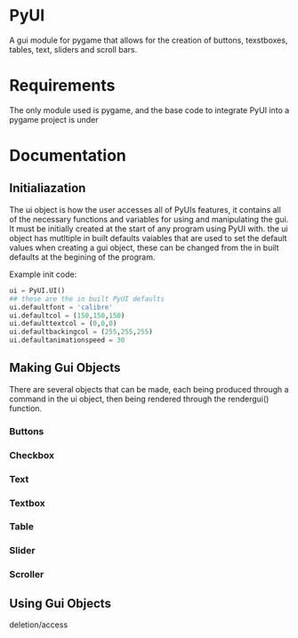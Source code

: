 # PyUI
A gui module for pygame that allows for the creation of buttons, texstboxes, tables, text, sliders and scroll bars.
# Requirements
The only module used is pygame, and the base code to integrate PyUI into a pygame project is under 

# Documentation
## Initialiazation
The ui object is how the user accesses all of PyUIs features, it contains all of the necessary functions and variables for using and manipulating the gui. It must be initially created at the start of any program using PyUI with.
the ui object has mutltiple in built defaults vaiables that are used to set the default values when creating a gui object, these can be changed from the in built defaults at the begining of the program.

Example init code:
```py
ui = PyUI.UI()
## these are the in built PyUI defaults
ui.defaultfont = 'calibre'
ui.defaultcol = (150,150,150)
ui.defaulttextcol = (0,0,0)
ui.defaultbackingcol = (255,255,255)
ui.defaultanimationspeed = 30
```

## Making Gui Objects
There are several objects that can be made, each being produced through a command in the ui object, then being rendered through the rendergui() function.
### Buttons
### Checkbox
### Text
### Textbox
### Table
### Slider
### Scroller

## Using Gui Objects
deletion/access
